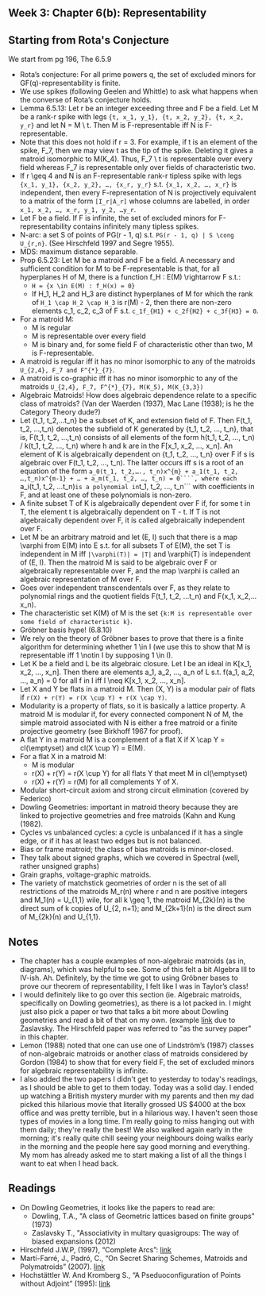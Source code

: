 ## Week 3: Chapter 6(b): Representability

## Starting from Rota's Conjecture
We start from pg 196, The 6.5.9
- Rota’s conjecture: For all prime powers q, the set of excluded minors for GF(q)-representability is finite.
- We use spikes (following Geelen and Whittle) to ask what happens when the converse of Rota’s conjecture holds.
- Lemma 6.5.13: Let r be an integer exceeding three and F be a field. Let M be a rank-r spike with legs ```{t, x_1, y_1}, {t, x_2, y_2}, {t, x_2, y_r}``` and let N = M \ t. Then M is F-representable iff N is F-representable.
- Note that this does not hold if r = 3. For example, if t is an element of the spike, F_7, then we may view t as the tip of the spike. Deleting it gives a matroid isomorphic to M(K_4). Thus, F_7 \ t is representable over every field whereas F_7 is representable only over fields of characteristic two.
- If r \geq 4 and N is an F-representable rank-r tipless spike with legs ```{x_1, y_1}, {x_2, y_2}, …, {x_r, y_r}``` s.t. ```{x_1, x_2, …, x_r}``` is independent, then every F-representation of N is projectively equivalent to a matrix of the form ```[I_r|A_r]``` whose columns are labelled, in order ```x_1, x_2, …, x_r, y_1, y_2, …y_r```.
- Let F be a field. If F is infinite, the set of excluded minors for F-representability contains infinitely many tipless spikes.
- N-arc: a set S of points of PG(r - 1, q) s.t. ```PG(r - 1, q) | S \cong U_{r,n}```. (See Hirschfeld 1997 and Segre 1955).
- MDS: maximum distance separable.
- Prop 6.5.23: Let M be a matroid and F be a field. A necessary and sufficient condition for M to be F-representable is that, for all hyperplanes H of M, there is a function f_H : E(M) \rightarrow F s.t.:
    - ```H = {x \in E(M) : f_H(x) = 0}```
    - If H_1, H_2 and H_3 are distinct hyperplanes of M for which the rank of ```H_1 \cap H_2 \cap H_3``` is r(M) - 2, then there are non-zero elements c_1, c_2, c_3 of F s.t. ```c_1f_{H1} + c_2f{H2} + c_3f{H3} = 0```.
- For a matroid M:
    - M is regular
    - M is representable over every field
    - M is binary and, for some field F of characteristic other than two, M is F-representable.
- A matroid is regular iff it has no minor isomorphic to any of the matroids ```U_{2,4}, F_7 and F^{*}_{7}```.
- A matroid is co-graphic iff it has no minor isomorphic to any of the matroids ```U_{2,4}, F_7, F^{*}_{7}, M(K_5), M(K_{3,3})```
- Algebraic Matroids! How does algebraic dependence relate to a specific class of matroids? (Van der Waerden (1937), Mac Lane (1938); is he the Category Theory dude?)
- Let {t_1, t_2,…t_n} be a subset of K, and extension field of F. Then F(t_1, t_2, …,t_n) denotes the subfield of K generated by {t_1, t_2, …, t_n}, that is, F(t_1, t_2, …,t_n) consists of all elements of the form h(t_1, t_2, …, t_n) / k(t_1, t_2, …, t_n) where h and k are in the F[x_1, x_2, …, x_n]. An element of K is algebraically dependent on {t_1, t_2, …, t_n} over F if s is algebraic over F(t_1, t_2, …, t_n). The latter occurs iff s is a root of an equation of the form ```a_0(t_1, t_2,…., t_n)x^{m} + a_1(t_1, t_2, …,t_n)x^{m-1} + … + a_m(t_1, t_2, …, t_n) = 0````, where each ```a_i(t_1, t_2, …t_n)``` is a polynomial in ```t_1, t_2, …, t_n``` with coefficients in F, and at least one of these polynomials is non-zero.
- A finite subset T of K is algebraically dependent over F if, for some t in T, the element t is algebraically dependent on T - t. If T is not algebraically dependent over F, it is called algebraically independent over F. 
- Let M be an arbitrary matroid and let (E, I) such that there is a map \varphi from E(M) into E s.t. for all subsets T of E(M), the set T is independent in M iff ```|\varphi(T)| = |T|``` and \varphi(T) is independent of (E, I). Then the matroid M is said to be algebraic over F or algebraically representable over F, and the map \varphi is called an algebraic representation of M over F. 
- Goes over independent transcendentals over F, as they relate to polynomial rings and the quotient fields F(t_1, t_2, …t_n) and F(x_1, x_2,…x_n).
- The characteristic set K(M) of M is the set ```{k:M is representable over some field of characteristic k}```.
- Gröbner basis hype! (6.8.10)
- We rely on the theory of Gröbner bases to prove that there is a finite algorithm for determining whether 1 \in I (we use this to show that M is representable iff 1 \notin I by supposing 1 \in I). 
- Let K be a field and L be its algebraic closure. Let I be an ideal in K[x_1, x_2, …, x_n]. Then there are elements a_1, a_2, …, a_n of L s.t. f(a_1, a_2, …, a_n) = 0 for all f in I iff I \neq K[x_1, x_2, …, x_n].
- Let X and Y be flats in a matroid M. Then (X, Y) is a modular pair of flats if ```r(X) + r(Y) = r(X \cup Y) + r(X \cap Y)```.
- Modularity is a property of flats, so it is basically a lattice property. A matroid M is modular if, for every connected component N of M, the simple matroid associated with N is either a free matroid or a finite projective geometry (see Birkhoff 1967 for proof).
- A flat Y in a matroid M is a complement of a flat X if X \cap Y = cl(\emptyset) and cl(X \cup Y) = E(M).
- For a flat X in a matroid M:
    - M is modular
    - r(X) + r(Y) = r(X \cup Y) for all flats Y that meet M in cl(\emptyset)
    - r(X) + r(Y) = r(M) for all complements Y of X.
- Modular short-circuit axiom and strong circuit elimination (covered by Federico)
- Dowling Geometries: important in matroid theory because they are linked to projective geometries and free matroids (Kahn and Kung (1982).
- Cycles vs unbalanced cycles: a cycle is unbalanced if it has a single edge, or if it has at least two edges but is not balanced.
- Bias or frame matroid; the class of bias matroids is minor-closed.
- They talk about signed graphs, which we covered in Spectral (well, rather unsigned graphs)
- Grain graphs, voltage-graphic matroids.
- The variety of matchstick geometries of order n is the set of all restrictions of the matroids M_r(n) where r and n are positive integers and M_1(n) = U_{1,1} wile, for all k \geq 1, the matroid M_{2k}(n) is the direct sum of k copies of U_{2, n+1}; and M_{2k+1}(n) is the direct sum of M_{2k}(n) and U_{1,1}.

## Notes
- The chapter has a couple examples of non-algebraic matroids (as in, diagrams), which was helpful to see. Some of this felt a bit Algebra III to IV-ish. Ah. Definitely, by the time we got to using Gröbner bases to prove our theorem of representability, I felt like I was in Taylor’s class!
- I would definitely like to go over this section (ie. Algebraic matroids, specifically on Dowling geometries), as there is a lot packed in. I might
just also pick a paper or two that talks a bit more about Dowling geometries and read a bit of that on my own. (example [link](http://people.math.binghamton.edu/zaslav/Tpapers/maastricht.pdf) due to Zaslavsky.
The Hirschfeld paper was referred to "as the survey paper" in this chapter.
- Lemon (1988) noted that one can use one of Lindström’s (1987) classes of non-algebraic matroids or another class of matroids considered by Gordon (1984) to show that for every field F, the set of excluded minors for algebraic representability is infinite.
- I also added the two papers I didn't get to yesterday to today's readings, as I should be able to get to them today. Today was a solid day.
I ended up watching a British mystery murder with my parents and then my dad picked this hilarious movie that literally grossed US $4000 at the box office 
and was pretty terrible, but in a hilarious way. I haven't seen those types of movies in a long time. I'm really going to miss hanging out with them
daily; they're really the best! We also walked again early in the morning; it's really quite chill seeing your neighbours doing walks early in the morning
and the people here say good morning and everything. My mom has already asked me to start making a list of all the things I want to eat when I head back.

## Readings
- On Dowling Geometries, it looks like the papers to read are:
  - Dowling, T.A., "A class of Geometric lattices based on finite groups" (1973)
  - Zaslavsky T., "Associativity in multary quasigroups: The way of biased expansions (2012)
- Hirschfeld J.W.P, (1997), “Complete Arcs”: [link](https://www.sciencedirect.com/science/article/pii/S0012365X96003305)
- Martí-Farré, J., Padró, C., “On Secret Sharing Schemes, Matroids and Polymatroids” (2007). [link](https://iacr.org/archive/tcc2007/43920273/43920273.pdf)
- Hochstättler W. And Kromberg S., “A Pseduoconfiguration of Points without Adjoint” (1995): [link](https://www.math.ucdavis.edu/~deloera/MISC/LA-BIBLIO/trunk/Hochstatler.pdf) 
